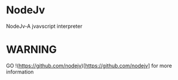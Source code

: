 # NodeJv
NodeJv-A jvavscript interpreter
# WARNING
GO !(https://github.com/nodejv)[https://github.com/nodejv] for more information
